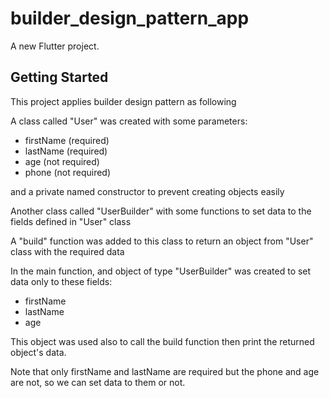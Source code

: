 # builder_design_pattern_app

A new Flutter project.

## Getting Started

This project applies builder design pattern as following

A class called "User" was created with some parameters:
  - firstName (required)
  - lastName (required)
  - age (not required)
  - phone (not required)
    
and a private named constructor to prevent creating objects easily

Another class called "UserBuilder" with some functions to set data to the fields defined in "User" class

A "build" function was added to this class to return an object from "User" class with the required data

In the main function, and object of type "UserBuilder" was created to set data only to these fields:
- firstName
- lastName
- age

This object was used also to call the build function then print the returned object's data.

Note that only firstName and lastName are required but the phone and age are not, so we can set data to them or not.
